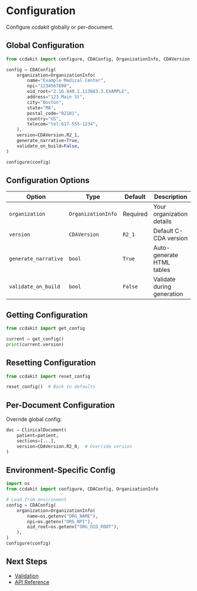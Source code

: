 # Configuration

Configure ccdakit globally or per-document.

## Global Configuration

```python
from ccdakit import configure, CDAConfig, OrganizationInfo, CDAVersion

config = CDAConfig(
    organization=OrganizationInfo(
        name="Example Medical Center",
        npi="1234567890",
        oid_root="2.16.840.1.113883.3.EXAMPLE",
        address="123 Main St",
        city="Boston",
        state="MA",
        postal_code="02101",
        country="US",
        telecom="tel:617-555-1234",
    ),
    version=CDAVersion.R2_1,
    generate_narrative=True,
    validate_on_build=False,
)

configure(config)
```

## Configuration Options

| Option | Type | Default | Description |
|--------|------|---------|-------------|
| `organization` | `OrganizationInfo` | Required | Your organization details |
| `version` | `CDAVersion` | `R2_1` | Default C-CDA version |
| `generate_narrative` | `bool` | `True` | Auto-generate HTML tables |
| `validate_on_build` | `bool` | `False` | Validate during generation |

## Getting Configuration

```python
from ccdakit import get_config

current = get_config()
print(current.version)
```

## Resetting Configuration

```python
from ccdakit import reset_config

reset_config()  # Back to defaults
```

## Per-Document Configuration

Override global config:

```python
doc = ClinicalDocument(
    patient=patient,
    sections=[...],
    version=CDAVersion.R2_0,  # Override version
)
```

## Environment-Specific Config

```python
import os
from ccdakit import configure, CDAConfig, OrganizationInfo

# Load from environment
config = CDAConfig(
    organization=OrganizationInfo(
        name=os.getenv("ORG_NAME"),
        npi=os.getenv("ORG_NPI"),
        oid_root=os.getenv("ORG_OID_ROOT"),
    ),
)
configure(config)
```

## Next Steps

- [Validation](validation.md)
- [API Reference](../api/core.md)
